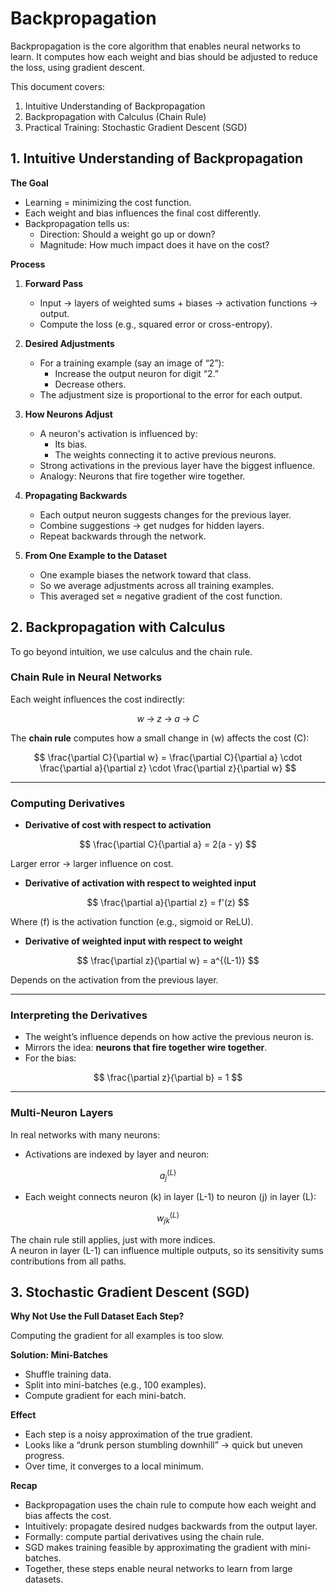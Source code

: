 # Backpropagation


Backpropagation is the core algorithm that enables neural networks to learn. It computes how each weight and bias should be adjusted to reduce the loss, using gradient descent.

This document covers:

1. Intuitive Understanding of Backpropagation
2. Backpropagation with Calculus (Chain Rule)
3. Practical Training: Stochastic Gradient Descent (SGD)

## **1. Intuitive Understanding of Backpropagation**

**The Goal**

- Learning = minimizing the cost function.
- Each weight and bias influences the final cost differently.
- Backpropagation tells us:
    - Direction: Should a weight go up or down?
    - Magnitude: How much impact does it have on the cost?

**Process**

1. **Forward Pass**

    - Input → layers of weighted sums + biases → activation functions → output.
    - Compute the loss (e.g., squared error or cross-entropy).

2. **Desired Adjustments**

    - For a training example (say an image of “2”):
        - Increase the output neuron for digit “2.”
        - Decrease others.
    - The adjustment size is proportional to the error for each output.

3. **How Neurons Adjust**

    - A neuron's activation is influenced by:
        - Its bias.
        - The weights connecting it to active previous neurons.
    - Strong activations in the previous layer have the biggest influence.
    - Analogy: Neurons that fire together wire together.

4. **Propagating Backwards**

    - Each output neuron suggests changes for the previous layer.
    - Combine suggestions → get nudges for hidden layers.
    - Repeat backwards through the network.

5. **From One Example to the Dataset**

    - One example biases the network toward that class.
    - So we average adjustments across all training examples.
    - This averaged set ≈ negative gradient of the cost function.

## 2. Backpropagation with Calculus

To go beyond intuition, we use calculus and the chain rule.

### Chain Rule in Neural Networks  
Each weight influences the cost indirectly:

$$
w \;\rightarrow\; z \;\rightarrow\; a \;\rightarrow\; C
$$

The **chain rule** computes how a small change in \(w\) affects the cost \(C\):

$$
\frac{\partial C}{\partial w}  
= \frac{\partial C}{\partial a} 
\cdot \frac{\partial a}{\partial z} 
\cdot \frac{\partial z}{\partial w}
$$

---

### Computing Derivatives  

- **Derivative of cost with respect to activation**  

$$
\frac{\partial C}{\partial a} = 2(a - y)
$$  

Larger error → larger influence on cost.  

- **Derivative of activation with respect to weighted input**  

$$
\frac{\partial a}{\partial z} = f'(z)
$$

Where \(f\) is the activation function (e.g., sigmoid or ReLU).  

- **Derivative of weighted input with respect to weight**  

$$
\frac{\partial z}{\partial w} = a^{(L-1)}
$$  

Depends on the activation from the previous layer.  

---

### Interpreting the Derivatives  

- The weight’s influence depends on how active the previous neuron is.  
- Mirrors the idea: **neurons that fire together wire together**.  
- For the bias:  

$$
\frac{\partial z}{\partial b} = 1
$$

---

### Multi-Neuron Layers  

In real networks with many neurons:  

- Activations are indexed by layer and neuron:  

$$
a^{(L)}_j
$$

- Each weight connects neuron \(k\) in layer \(L-1\) to neuron \(j\) in layer \(L\):  

$$
w^{(L)}_{jk}
$$

The chain rule still applies, just with more indices.  
A neuron in layer \(L-1\) can influence multiple outputs, so its sensitivity sums contributions from all paths.  


## 3. Stochastic Gradient Descent (SGD)

**Why Not Use the Full Dataset Each Step?**

Computing the gradient for all examples is too slow.

**Solution: Mini-Batches**

- Shuffle training data.
- Split into mini-batches (e.g., 100 examples).
- Compute gradient for each mini-batch.

**Effect**

- Each step is a noisy approximation of the true gradient.
- Looks like a “drunk person stumbling downhill” → quick but uneven progress.
- Over time, it converges to a local minimum.

**Recap**

- Backpropagation uses the chain rule to compute how each weight and bias affects the cost.
- Intuitively: propagate desired nudges backwards from the output layer.
- Formally: compute partial derivatives using the chain rule.
- SGD makes training feasible by approximating the gradient with mini-batches.
- Together, these steps enable neural networks to learn from large datasets.

